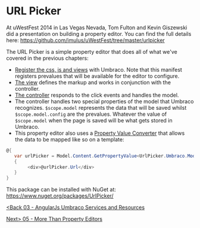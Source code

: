 # URL Picker

At uWestFest 2014 in Las Vegas Nevada, Tom Fulton and Kevin Giszewski did a presentation on building a property editor.  You can find the full details here:  https://github.com/imulus/uWestFest/tree/master/urlpicker

The URL Picker is a simple property editor that does all of what we've covered in the previous chapters:

* [Register the css, js and views](https://github.com/imulus/uWestFest/blob/master/urlpicker/config/package.manifest) with Umbraco.  Note that this manifest registers prevalues that will be available for the editor to configure.
* [The view](https://github.com/imulus/uWestFest/blob/master/urlpicker/app/views/url.picker.html) defines the markup and works in conjunction with the controller.
* [The controller](https://github.com/imulus/uWestFest/blob/master/urlpicker/app/scripts/controllers/url.picker.controller.js) responds to the click events and handles the model.
* The controller handles two special properties of the model that Umbraco recognizes.  `$scope.model` represents the data that will be saved whilst `$scope.model.config` are the prevalues.  Whatever the value of `$scope.model` when the page is saved will be what gets stored in Umbraco.
* This property editor also uses a [Property Value Converter](https://github.com/imulus/uWestFest/blob/master/urlpicker/src/UrlPicker.Umbraco/PropertyConverters/UrlPickerValueConverter.cs) that allows the data to be mapped like so on a template:

```c#
@{
   var urlPicker = Model.Content.GetPropertyValue<UrlPicker.Umbraco.Models.UrlPicker>("myUrlPickerProperty")
   {
        <div>@urlPicker.Url</div>
   }  
}
```

This package can be installed with NuGet at: https://www.nuget.org/packages/UrlPicker/

[<Back 03 - AngularJs Umbraco Services and Resources](03%20-%20AngularJs%20Umbraco%20Services%20and%20Resources.md)

[Next> 05 - More Than Property Editors](05%20-%20More%20Than%20Property%20Editors.md)